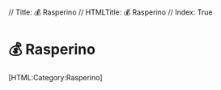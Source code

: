 // Title: 💰 Rasperino
// HTMLTitle: <span class="twa twa-money-bag"><span>💰</span></span> Rasperino
// Index: True

# <span class="twa twa-money-bag"><span>💰</span></span> Rasperino

<div><span>[HTML:Category:Rasperino]</span></div>
